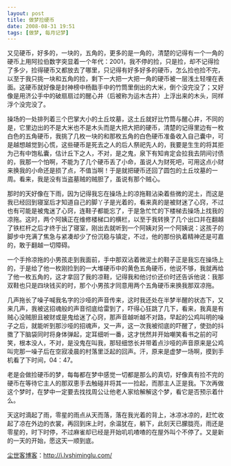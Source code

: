 ```yaml
---
layout: post
title: 做梦捡硬币
date: 2008-08-31 19:51
tags: [做梦, 每月记梦]
---
```

又见硬币，好多的，一块的，五角的，更多的是一角的，清楚的记得有一个一角的硬币上用阿拉伯数字突显着一个年代：2001，我不停的捡，只是捡，却不记得捡了多少，捡得硬币又都放去了哪里，只记得有好多好多的硬币，怎么捡也捡不完，以至于我只挑一块和五角的捡，剩下一大把一大把一角的硬币被一层浅土轻埋在表面。这硬币就好像是封神榜中杨戬手中的竹筒里倒出的大米，倒个没完没了；又好像是用济公手中的破扇扇过的醒心井（后被称为运木古井）上浮出来的木头，同样浮个没完没了。

操场的一处排列着三个巴掌大小的土丘坟墓，这土丘就好比竹筒与醒心井，不同的是，它里边出的不是大米也不是木头而是大把大把的硬币，清楚的记得里边有一枚白色的五角硬币，我挑了几枚一块的和那枚五角的白色硬币准备收入自己囊中，可是越想越觉到心慌，这些硬币是死去之人的后人祭祀先人的，我要是生生的将其拒为己有中饱私囊，估计丘下之人，不对，是之鬼，泉下有知肯定会拉我去阴间讨债的，我那一个怕啊，不能为了几个硬币丢了小命，虽说人为财死吧，可用这点小财来换我的小命还是损了点，不值当啊！于是就把硬币还回了圆包的土丘坟墓的一周。看来，我是没有当盗墓贼的贼胆了，虽说有那个贼心。

那时的天好像在下雨，因为记得我忘在操场上的凉拖鞋沾染着些微的泥土，而这是我已经回到寝室后才知道自己的脚丫子是光着的，看来真的是被财迷了心窍，不过也有可能是被鬼迷了心窍，连鞋子都能忘了，于是急忙忙的下楼梯去操场上找我的凉拖。这时，两个阿姨正在维修楼梯口的横栏，以至于我转换了几个出口并在翻越了铁栏杆之后才终于出了寝室，刚出去就听到一个阿姨对另一个阿姨说：这孩子的脚步中充满了焦急与紧凑却少了份沉稳与镇定，不过，他的那份执着精神还是可嘉的，敢于翻越一切障碍。

一个手拎凉拖的小男孩走到我面前，手中那双沾着微泥土的鞋子正是我忘在操场上的，于是给了他一枚刚捡到的一大堆硬币中的黄色五角硬币，他说不够，我就再给了他一枚五角的，这才拿回了我的凉鞋，记得我和他讨价还价时还告诉他说：我那双鞋也只是四块钱买的时，那个小男孩才同意用两个五角硬币来换我那双凉拖。

几声拖长了噪子喊我名字的沙哑的声音传来，这时我还处在半梦半醒的状态下，又来几声，我被这招魂般的声音彻底给雷到了，吓得心狂跳了几下，看来，我真是有贼心没贼胆且被财或是鬼给迷了心窍，那声音越听越不对路，早起的公鸡叫明的噪子之后，就能听到那沙哑的招魂声，又一声，这一次我被彻底的吓醒了，使劲的抖擞了下脑袋同时将身体弹起，定耳细听一番，这才恍然并开始嘲笑看书之前的可笑，根本没人，不对，是没鬼在叫我，那轻细悠长并带着点沙哑的声音原来是公鸡叫完那一噪子后在空寂凌晨的村落里泛起的回声。汗，原来是虚梦一场啊，摸到手机看了下时间，04：47。

老是会做捡硬币的梦，每每都在梦中感觉一切都是那么的真切，好像真有捡不完的硬币在等待它主人的那双恵手去触碰并将其一一捡起，而那主人正是我。下次再做这个梦时，在梦中一定要去找找周公让他老人家给解解这个梦，看它是否预示着什么。

天这时滴起了雨，零星的雨点从天而落，落在我光着的背上，冰凉冰凉的，赶忙收起了凉在外边的衣裳，再回到床上时，余温犹在，躺下，此刻天已朦胧亮，雨还是零星的，时下时停，不过麻雀却已经是开始叽叽喳喳的在屋外叫个不停了。又是新的一天的开始，愿这天一顺到底。

<a href="http://i.lvshiminglu.com/">尘世客博客</a>：<a href="http://i.lvshiminglu.com/">http://i.lvshiminglu.com/</a>

